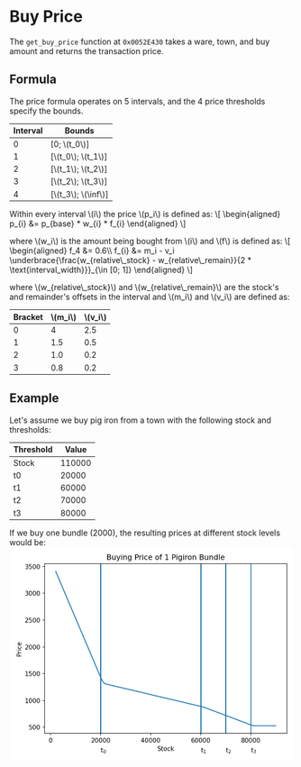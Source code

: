 # Buy Price
The `get_buy_price` function at `0x0052E430` takes a ware, town, and buy amount and returns the transaction price.

## Formula
The price formula operates on 5 intervals, and the 4 price thresholds specify the bounds.

|Interval|Bounds|
|-|-|
|0|[0; \\(t\_0\\)]|
|1|[\\(t\_0\\); \\(t\_1\\)]|
|2|[\\(t\_1\\); \\(t\_2\\)]|
|3|[\\(t\_2\\); \\(t\_3\\)]|
|4|[\\(t\_3\\); \\(\inf\\)]|

Within every interval \\(i\\) the price \\(p\_i\\) is defined as:
\\[
\begin{aligned}
    p\_{i} &= p\_{base} * w\_{i} * f\_{i}
\end{aligned}
\\]

where \\(w\_i\\) is the amount being bought from \\(i\\) and \\(f\\) is defined as:
\\[
\begin{aligned}
    f\_4 &= 0.6\\\\
    f_{i} &=  m_i - v_i \underbrace{\frac{w\_{relative\\_stock} - w\_{relative\\_remain}}{2 * \text{interval_width}}}\_{\in [0; 1]}
\end{aligned}
\\]

where \\(w\_{relative\\_stock}\\) and \\(w\_{relative\\_remain}\\) are the stock's and remainder's offsets in the interval
and \\(m\_i\\) and \\(v\_i\\) are defined as:

|Bracket|\\(m\_i\\)|\\(v\_i\\)|
|-|-|-|
|0|4|2.5|
|1|1.5|0.5|
|2|1.0|0.2|
|3|0.8|0.2|

## Example
Let's assume we buy pig iron from a town with the following stock and thresholds:

|Threshold|Value|
|-|-|
|Stock|110000|
|t0|20000|
|t1|60000|
|t2|70000|
|t3|80000|

If we buy one bundle (2000), the resulting prices at different stock levels would be:
![image](buying-price-pigiron.png)
